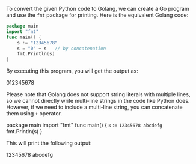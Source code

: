To convert the given Python code to Golang, we can create a Go program and use the `fmt` package for printing. Here is the equivalent Golang code:

```go
package main
import "fmt"
func main() {
    s := "12345678"
    s = "0" + s   // by concatenation
    fmt.Println(s)
}
```

By executing this program, you will get the output as:

012345678


Please note that Golang does not support string literals with multiple lines, so we cannot directly write multi-line strings in the code like Python does. However, if we need to include a multi-line string, you can concatenate them using `+` operator.

package main
import "fmt"
func main() {
    s := `12345678
          abcdefg`
    fmt.Println(s)
}

This will print the following output:

12345678
          abcdefg

